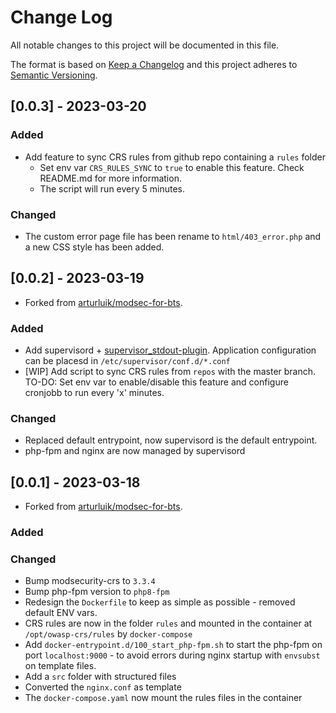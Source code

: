 
# Change Log
All notable changes to this project will be documented in this file.
 
The format is based on [Keep a Changelog](http://keepachangelog.com/)
and this project adheres to [Semantic Versioning](http://semver.org/).

## [0.0.3] - 2023-03-20
 
### Added
- Add feature to sync CRS rules from github repo containing a `rules` folder
  - Set env var `CRS_RULES_SYNC` to `true` to enable this feature. Check README.md for more information.
  - The script will run every 5 minutes.

### Changed
 - The custom error page file has been rename to `html/403_error.php` and a new CSS style has been added.


## [0.0.2] - 2023-03-19
  
* Forked from [arturluik/modsec-for-bts](https://github.com/arturluik/modsec-for-bts).
 
### Added
- Add supervisord + [supervisor_stdout-plugin](https://github.com/coderanger/supervisor-stdout). Application configuration can be placesd in `/etc/supervisor/conf.d/*.conf`
- [WIP] Add script to sync CRS rules from `repos` with the master branch. TO-DO: Set env var to enable/disable this feature and configure cronjobb to run every 'x' minutes.

### Changed
- Replaced default entrypoint, now supervisord is the default entrypoint.
- php-fpm and nginx are now managed by supervisord

## [0.0.1] - 2023-03-18
  
- Forked from [arturluik/modsec-for-bts](https://github.com/arturluik/modsec-for-bts).
 
### Added
 
### Changed
  
- Bump modsecurity-crs to `3.3.4`
- Bump php-fpm version to `php8-fpm`
- Redesign the `Dockerfile` to keep as simple as possible - removed default ENV vars.
- CRS rules are now in the folder `rules` and mounted in the container at `/opt/owasp-crs/rules` by `docker-compose`
- Add `docker-entrypoint.d/100_start_php-fpm.sh` to start the php-fpm on port `localhost:9000` - to avoid errors during nginx startup with `envsubst` on template files.
- Add a `src` folder with structured files
- Converted the `nginx.conf` as template
- The `docker-compose.yaml` now mount the rules files in the container
